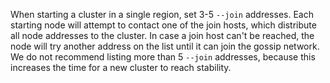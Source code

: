 When starting a cluster in a single region, set 3-5 `--join` addresses. Each starting node will attempt to contact one of the join hosts, which distribute all node addresses to the cluster. In case a join host can't be reached, the node will try another address on the list until it can join the gossip network. We do not recommend listing more than 5 `--join` addresses, because this increases the time for a new cluster to reach stability.